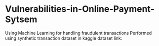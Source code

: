 # Vulnerabilities-in-Online-Payment-Sytsem
Using Machine Learning for handling fraudulent transactions
Performed using synthetic transaction dataset in kaggle
dataset link: 
